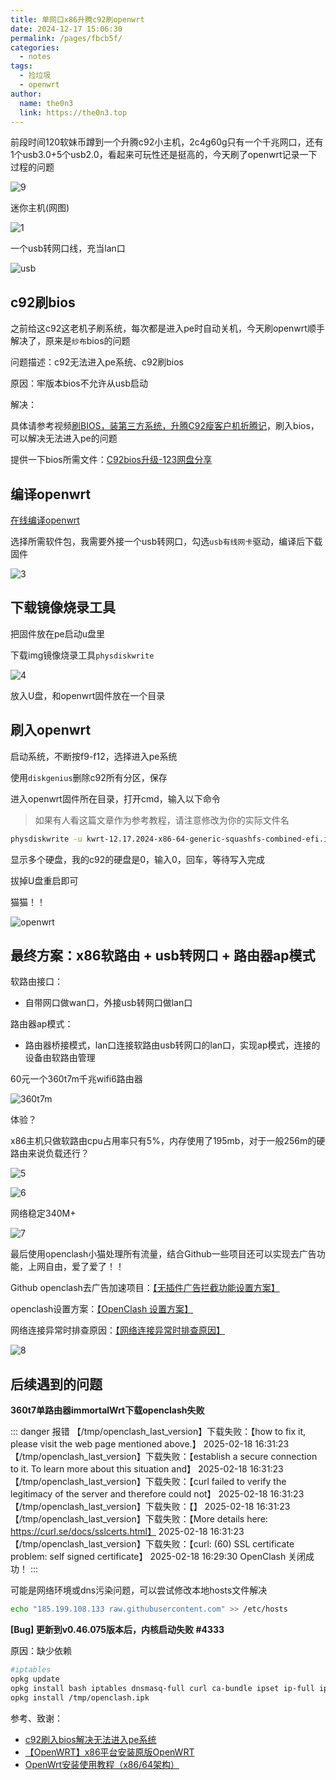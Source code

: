 ```yaml
---
title: 单网口x86升腾c92刷openwrt
date: 2024-12-17 15:06:30
permalink: /pages/fbcb5f/
categories:
  - notes
tags:
  - 捡垃圾
  - openwrt
author: 
  name: the0n3
  link: https://the0n3.top
---
```

前段时间120软妹币蹲到一个升腾c92小主机，2c4g60g只有一个千兆网口，还有1个usb3.0+5个usb2.0，看起来可玩性还是挺高的，今天刷了openwrt记录一下过程的问题



![9](/medias/openwrt/9.png)

<!-- more -->

迷你主机(网图)

![1](/medias/openwrt/1.png)


一个usb转网口线，充当lan口

![usb](/medias/openwrt/usb.png)

## c92刷bios

之前给这c92这老机子刷系统，每次都是进入pe时自动关机，今天刷openwrt顺手解决了，原来是`纱布`bios的问题


问题描述：c92无法进入pe系统、c92刷bios

原因：牢版本bios不允许从usb启动

解决：

具体请参考视频[刷BIOS，装第三方系统，升腾C92瘦客户机折腾记](https://www.bilibili.com/video/BV1PN4y1P7uW/)，刷入bios，可以解决无法进入pe的问题

提供一下bios所需文件：[C92bios升级-123网盘分享](https://www.123865.com/s/eZQJTd-r4axv)


## 编译openwrt

[在线编译openwrt](https://openwrt.ai/)

选择所需软件包，我需要外接一个usb转网口，勾选`usb有线网卡`驱动，编译后下载固件

![3](/medias/openwrt/3.png)

## 下载镜像烧录工具

把固件放在pe启动u盘里

下载img镜像烧录工具`physdiskwrite`

![4](/medias/openwrt/4.png)

放入U盘，和openwrt固件放在一个目录

## 刷入openwrt

启动系统，不断按f9-f12，选择进入pe系统

使用`diskgenius`删除c92所有分区，保存

进入openwrt固件所在目录，打开cmd，输入以下命令

> 如果有人看这篇文章作为参考教程，请注意修改为你的实际文件名

```bash
physdiskwrite -u kwrt-12.17.2024-x86-64-generic-squashfs-combined-efi.img
```

显示多个硬盘，我的c92的硬盘是0，输入0，回车，等待写入完成

拔掉U盘重启即可


猫猫！！

![openwrt](/medias/openwrt/openwrt.png)


## 最终方案：x86软路由 + usb转网口 + 路由器ap模式

软路由接口：

- 自带网口做wan口，外接usb转网口做lan口

路由器ap模式：

- 路由器桥接模式，lan口连接软路由usb转网口的lan口，实现ap模式，连接的设备由软路由管理

60元一个360t7m千兆wifi6路由器

![360t7m](/medias/openwrt/360t7m.png)

体验？

x86主机只做软路由cpu占用率只有5%，内存使用了195mb，对于一般256m的硬路由来说负载还行？

![5](/medias/openwrt/5.png)

![6](/medias/openwrt/6.png)

网络稳定340M+

![7](/medias/openwrt/7.png)

最后使用openclash小猫处理所有流量，结合Github一些项目还可以实现去广告功能，上网自由，爱了爱了！！

Github openclash去广告加速项目：[【无插件广告拦截功能设置方案】](https://github.com/Aethersailor/Custom_OpenClash_Rules/wiki/%E6%97%A0%E6%8F%92%E4%BB%B6%E5%B9%BF%E5%91%8A%E6%8B%A6%E6%88%AA%E5%8A%9F%E8%83%BD%E8%AE%BE%E7%BD%AE%E6%96%B9%E6%A1%88)

openclash设置方案：[【OpenClash 设置方案】](https://github.com/Aethersailor/Custom_OpenClash_Rules/wiki/OpenClash-%E8%AE%BE%E7%BD%AE%E6%96%B9%E6%A1%88)

网络连接异常时排查原因：[【网络连接异常时排查原因】](https://github.com/vernesong/OpenClash/wiki/%E7%BD%91%E7%BB%9C%E8%BF%9E%E6%8E%A5%E5%BC%82%E5%B8%B8%E6%97%B6%E6%8E%92%E6%9F%A5%E5%8E%9F%E5%9B%A0)


![8](/medias/openwrt/8.png)


## 后续遇到的问题

**360t7单路由器immortalWrt下载openclash失败**

::: danger 报错
【/tmp/openclash_last_version】下载失败：【how to fix it, please visit the web page mentioned above.】
2025-02-18 16:31:23【/tmp/openclash_last_version】下载失败：【establish a secure connection to it. To learn more about this situation and】
2025-02-18 16:31:23【/tmp/openclash_last_version】下载失败：【curl failed to verify the legitimacy of the server and therefore could not】
2025-02-18 16:31:23【/tmp/openclash_last_version】下载失败：【】
2025-02-18 16:31:23【/tmp/openclash_last_version】下载失败：【More details here: https://curl.se/docs/sslcerts.html】
2025-02-18 16:31:23【/tmp/openclash_last_version】下载失败：【curl: (60) SSL certificate problem: self signed certificate】
2025-02-18 16:29:30 OpenClash 关闭成功！
:::

可能是网络环境或dns污染问题，可以尝试修改本地hosts文件解决

```bash
echo "185.199.108.133 raw.githubusercontent.com" >> /etc/hosts
```


**[Bug] 更新到v0.46.075版本后，内核启动失败 #4333**

原因：缺少依赖

```bash
#iptables
opkg update
opkg install bash iptables dnsmasq-full curl ca-bundle ipset ip-full iptables-mod-tproxy iptables-mod-extra ruby ruby-yaml kmod-tun kmod-inet-diag unzip luci-compat luci luci-base
opkg install /tmp/openclash.ipk
```



参考、致谢：

- [c92刷入bios解决无法进入pe系统](https://www.bilibili.com/video/BV1PN4y1P7uW/)
- [【OpenWRT】x86平台安装原版OpenWRT](https://blog.csdn.net/u012153104/article/details/136846165)
- [OpenWrt安装使用教程（x86/64架构）](https://blog.csdn.net/qq_54664893/article/details/131772027)
